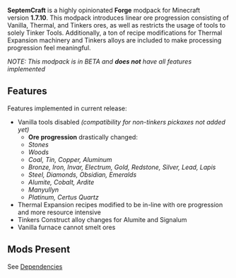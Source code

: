 **SeptemCraft** is a highly opinionated **Forge** modpack for Minecraft version **1.7.10**. This modpack introduces linear ore progression consisting of Vanilla, Thermal, and Tinkers ores, as well as restricts the usage of tools to solely Tinker Tools. Additionally, a ton of recipe modifications for Thermal Expansion machinery and Tinkers alloys are included to make processing progression feel meaningful.

_NOTE: This modpack is in BETA and **does not** have all features implemented_

## Features

Features implemented in current release:

- Vanilla tools disabled _(compatibility for non-tinkers pickaxes not added yet)_
  - **Ore progression** drastically changed:
  - _Stones_
  - _Woods_
  - _Coal, Tin, Copper, Aluminum_
  - _Bronze, Iron, Invar, Electrum, Gold, Redstone, Silver, Lead, Lapis_
  - _Steel, Diamonds, Obsidian, Emeralds_
  - _Alumite, Cobalt, Ardite_
  - _Manyullyn_
  - _Platinum, Certus Quartz_
- Thermal Expansion recipes modified to be in-line with ore progression and more resource intensive
- Tinkers Construct alloy changes for Alumite and Signalum
- Vanilla furnace cannot smelt ores

## Mods Present

See [Dependencies][dependencies]

[dependencies]: ./DEPENDENCIES.md
